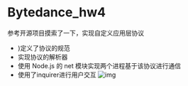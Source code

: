 # Bytedance_hw4

参考开源项目摸索了一下，实现自定义应用层协议

* )定义了协议的规范
* 实现协议的解析器
* 使用 Node.js 的 net 模块实现两个进程基于该协议进行通信
* 使用了inquirer进行用户交互
  ![img]()
